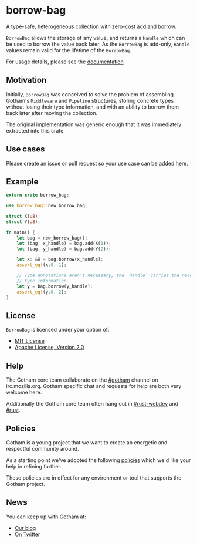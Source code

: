 # borrow-bag

A type-safe, heterogeneous collection with zero-cost add and borrow.

`BorrowBag` allows the storage of any value, and returns a `Handle` which can be
used to borrow the value back later. As the `BorrowBag` is add-only, `Handle`
values remain valid for the lifetime of the `BorrowBag`.

For usage details, please see the [documentation](https://docs.rs/borrow-bag/)

## Motivation

Initially, `BorrowBag` was conceived to solve the problem of assembling Gotham's
`Middleware` and `Pipeline` structures, storing concrete types without losing
their type information, and with an ability to borrow them back later after
moving the collection.

The original implementation was generic enough that it was immediately extracted
into this crate.

## Use cases

Please create an issue or pull request so your use case can be added here.

## Example

```rust
extern crate borrow_bag;

use borrow_bag::new_borrow_bag;

struct X(u8);
struct Y(u8);

fn main() {
    let bag = new_borrow_bag();
    let (bag, x_handle) = bag.add(X(1));
    let (bag, y_handle) = bag.add(Y(2));

    let x: &X = bag.borrow(x_handle);
    assert_eq!(x.0, 1);

    // Type annotations aren't necessary, the `Handle` carries the necessary
    // type information.
    let y = bag.borrow(y_handle);
    assert_eq!(y.0, 2);
}
```

## License

`BorrowBag` is licensed under your option of:

* [MIT License](LICENSE-MIT)
* [Apache License, Version 2.0](LICENSE-APACHE)

## Help
The Gotham core team collaborate on the [#gotham](https://chat.mibbit.com/?server=irc.mozilla.org&channel=%23gotham) channel on irc.mozilla.org. Gotham specific chat and requests for help are both very welcome here.

Additionally the Gotham core team often hang out in
[#rust-webdev](https://chat.mibbit.com/?server=irc.mozilla.org&channel=%23rust-webdev) and [#rust](https://chat.mibbit.com/?server=irc.mozilla.org&channel=%23rust).

## Policies
Gotham is a young project that we want to create an energetic and respectful community around.

As a starting point we've adopted the following [policies](https://github.com/gotham-rs/policies) which we'd like your help in refining further.

These policies are in effect for any environment or tool that supports the Gotham project.

## News
You can keep up with Gotham at:

* [Our blog](https://gotham.rs/blog)
* [On Twitter](https://twitter.com/gotham_rs)
